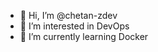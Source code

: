 - 👋 Hi, I’m @chetan-zdev
- 👀 I’m interested in DevOps
- 🌱 I’m currently learning Docker

<!---
chetan-zdev/chetan-zdev is a ✨ special ✨ repository because its `README.md` (this file) appears on your GitHub profile.
You can click the Preview link to take a look at your changes.
--->
